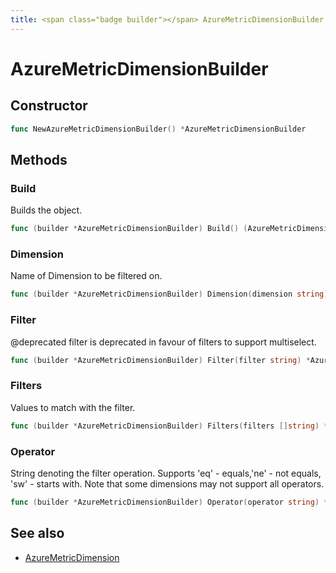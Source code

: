 ```yaml
---
title: <span class="badge builder"></span> AzureMetricDimensionBuilder
---
```

# <span class="badge builder"></span> AzureMetricDimensionBuilder

## Constructor

```go
func NewAzureMetricDimensionBuilder() *AzureMetricDimensionBuilder
```
## Methods

### <span class="badge object-method"></span> Build

Builds the object.

```go
func (builder *AzureMetricDimensionBuilder) Build() (AzureMetricDimension, error)
```

### <span class="badge object-method"></span> Dimension

Name of Dimension to be filtered on.

```go
func (builder *AzureMetricDimensionBuilder) Dimension(dimension string) *AzureMetricDimensionBuilder
```

### <span class="badge object-method"></span> Filter

@deprecated filter is deprecated in favour of filters to support multiselect.

```go
func (builder *AzureMetricDimensionBuilder) Filter(filter string) *AzureMetricDimensionBuilder
```

### <span class="badge object-method"></span> Filters

Values to match with the filter.

```go
func (builder *AzureMetricDimensionBuilder) Filters(filters []string) *AzureMetricDimensionBuilder
```

### <span class="badge object-method"></span> Operator

String denoting the filter operation. Supports 'eq' - equals,'ne' - not equals, 'sw' - starts with. Note that some dimensions may not support all operators.

```go
func (builder *AzureMetricDimensionBuilder) Operator(operator string) *AzureMetricDimensionBuilder
```

## See also

 * <span class="badge object-type-struct"></span> [AzureMetricDimension](./object-AzureMetricDimension.md)
